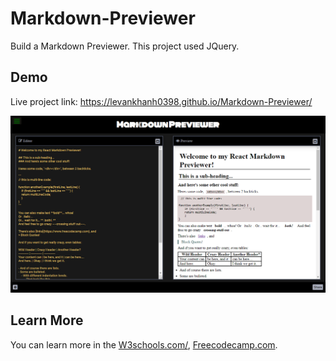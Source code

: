 # Markdown-Previewer
Build a Markdown Previewer. 
This project used JQuery.

## Demo
Live project link: <https://levankhanh0398.github.io/Markdown-Previewer/>

![Trulli](https://raw.githubusercontent.com/levankhanh0398/FileExplorer/master/Markdown-Previewer.png)

## Learn More

You can learn more in the [W3schools.com/](https://www.w3schools.com/), [Freecodecamp.com](https://www.freecodecamp.org/).